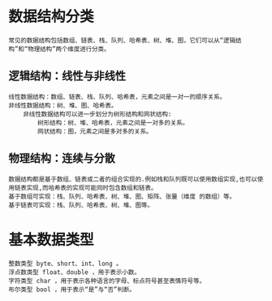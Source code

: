 # 数据结构分类
    常见的数据结构包括数组、链表、栈、队列、哈希表、树、堆、图，它们可以从“逻辑结构”和“物理结构”两个维度进行分类。

## 逻辑结构：线性与非线性
    线性数据结构：数组、链表、栈、队列、哈希表，元素之间是一对一的顺序关系。
    非线性数据结构：树、堆、图、哈希表。
        非线性数据结构可以进一步划分为树形结构和网状结构:
            树形结构：树、堆、哈希表，元素之间是一对多的关系。
            网状结构：图，元素之间是多对多的关系。

## 物理结构：连续与分散
    数据结构都是基于数组、链表或二者的组合实现的.例如栈和队列既可以使用数组实现,也可以使用链表实现,而哈希表的实现可能同时包含数组和链表。
    基于数组可实现：栈、队列、哈希表、树、堆、图、矩阵、张量（维度 的数组）等。
    基于链表可实现：栈、队列、哈希表、树、堆、图等。

# 基本数据类型
    整数类型 byte、short、int、long 。
    浮点数类型 float、double ，用于表示小数。
    字符类型 char ，用于表示各种语言的字母、标点符号甚至表情符号等。
    布尔类型 bool ，用于表示“是”与“否”判断。